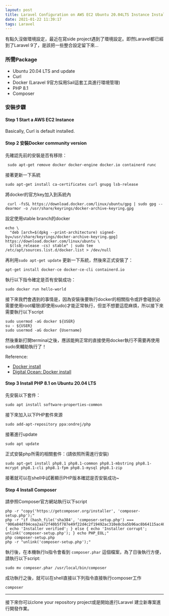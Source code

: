 ```yaml
---
layout: post
title: Laravel Configuration on AWS EC2 Ubuntu 20.04LTS Instance Installation - Laravel 9於AWS EC2上的環境設定
date: 2021-01-22 11:39:17
tags: Laravel
---
```


有點久沒做環境設定，最近在寫side project遇到了環境設定。即然Laravel都已經到了Laravel 9了，是該把一些整合設定留下來...

### 所需Package
* Ubuntu 20.04 LTS and update
* Curl
* Docker (Laravel 9官方採用Sail這套工具進行環境管理)
* PHP 8.1
* Composer

<!--more-->

### 安裝步驟
#### Step 1 Start a AWS EC2 Instance


Basically, Curl is default installed.

#### Step 2 安裝Docker community version
先確認先前的安裝是否有移除：
```
 sudo apt-get remove docker docker-engine docker.io containerd runc
```
接著更新一下系統
```
sudo apt-get install ca-certificates curl gnupg lsb-release
```
將docker的官方key加入到系統內
```
 curl -fsSL https://download.docker.com/linux/ubuntu/gpg | sudo gpg --dearmor -o /usr/share/keyrings/docker-archive-keyring.gpg
```
設定使用stable branch的docker
```
echo \
  "deb [arch=$(dpkg --print-architecture) signed-by=/usr/share/keyrings/docker-archive-keyring.gpg] https://download.docker.com/linux/ubuntu \
  $(lsb_release -cs) stable" | sudo tee /etc/apt/sources.list.d/docker.list > /dev/null
```
再利用`sudo apt-get update` 更新一下系統，然後來正式安裝了：
```
apt-get install docker-ce docker-ce-cli containerd.io
```
執行以下指令確定是否有安裝成功：
```
sudo docker run hello-world
```

接下來我們會遇到的事情是，因為安裝後要執行docker的相關指令或許會碰到必需要使用root權限(即使用sudo)才能正常執行，但並不想要這麼麻煩，所以接下來需要執行以下script

```
sudo usermod -aG docker ${USER}
su - ${USER}
sudo usermod -aG docker {Username}
```
然後重新打開terminal之後，應該能夠正常的直接使用docker執行不需要再使用sudo來輔助執行了！


Reference: 
* [Docker install](https://docs.docker.com/engine/install/ubuntu/)
* [Digital Ocean: Docker install](https://www.digitalocean.com/community/tutorials/how-to-install-and-use-docker-on-ubuntu-20-04)

#### Step 3 Install PHP 8.1 on Ubuntu 20.04 LTS
先安裝以下套件：
```
sudo apt install software-properties-common
```
接下來加入以下PHP套件來源
```
sudo add-apt-repository ppa:ondrej/php
```
接著進行update
```
sudo apt update
```
正式安裝php所需的相關套件：(請依照所需進行安裝)
```
sudo apt-get install php8.1 php8.1-common php8.1-mbstring php8.1-mcrypt php8.1-cli php8.1-fpm php8.1-mysql php8.1-zip
```

接著就可以在shell中試著顯示PHP版本確認是否安裝成功~


#### Step 4 Install Composer
請參照Composer官方網站執行以下script
```
php -r "copy('https://getcomposer.org/installer', 'composer-setup.php');"
php -r "if (hash_file('sha384', 'composer-setup.php') === '906a84df04cea2aa72f40b5f787e49f22d4c2f19492ac310e8cba5b96ac8b64115ac402c8cd292b8a03482574915d1a8') { echo 'Installer verified'; } else { echo 'Installer corrupt'; unlink('composer-setup.php'); } echo PHP_EOL;"
php composer-setup.php
php -r "unlink('composer-setup.php');"
```
執行後，在本機執行ls指令會看到 `composer.phar` 這個檔案，為了日後執行方便，請執行以下script:

```
sudo mv composer.phar /usr/local/bin/composer

```
成功執行之後，就可以在shell直接以下列指令直接執行composer工作
```
composer
```


----------
接下來你可以clone your repository project或是開始進行Laravel 建立新專案進行開發作業。

